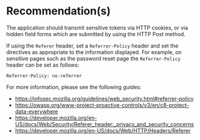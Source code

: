 # Recommendation(s)

The application should transmit sensitive tokens via HTTP cookies, or via hidden field forms which are submitted by using the HTTP Post method.

If using the `Referer` header, set a `Referrer-Policy` header and set the directives as appropriate to the information displayed. For example, on sensitive pages such as the password reset page the `Referrer-Policy` header can be set as follows:

`Referrer-Policy: no-referrer`

For more information, please see the following guides:

- <https://infosec.mozilla.org/guidelines/web_security.html#referrer-policy>
- <https://owasp.org/www-project-proactive-controls/v3/en/c8-protect-data-everywhere>
- <https://developer.mozilla.org/en-US/docs/Web/Security/Referer_header:_privacy_and_security_concerns>
- <https://developer.mozilla.org/en-US/docs/Web/HTTP/Headers/Referer>
